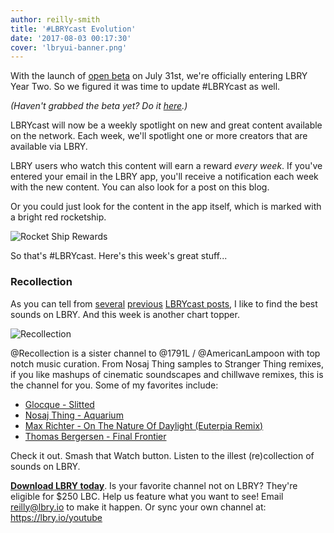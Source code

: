 ```yaml
---
author: reilly-smith
title: '#LBRYcast Evolution'
date: '2017-08-03 00:17:30'
cover: 'lbryui-banner.png'
---
```


With the launch of [open beta](https://lbry.io/news/popup-open-beta) on July 31st, we're officially entering LBRY Year Two. So we figured it was time to update #LBRYcast as well.

*(Haven't grabbed the beta yet? Do it [here](https://lbry.io/get).)*

LBRYcast will now be a weekly spotlight on new and great content available on the network. Each week, we'll spotlight one or more creators that are available via LBRY.

LBRY users who watch this content will earn a reward *every week*. If you've entered your email in the LBRY app, you'll receive a notification each week with the new content. You can also look for a post on this blog.

Or you could just look for the content in the app itself, which is marked with a bright red rocketship.

![Rocket Ship Rewards](https://spee.ch/rocketrewards/1425bd9841979da693a5812bcfb811f700f1c57a.PNG)

So that's #LBRYcast. Here's this week's great stuff...

### Recollection


As you can tell from [several](https://lbry.io/news/slav) [previous](https://lbry.io/news/whoiscapital) [LBRYcast posts](https://lbry.io/news/acousticlabs), I like to find the best sounds on LBRY. And this week is another chart topper.

![Recollection](/img/news/recollection-inline.jpg)

@Recollection is a sister channel to @1791L / @AmericanLampoon with top notch music curation. From Nosaj Thing samples to Stranger Thing remixes, if you like mashups of cinematic soundscapes and chillwave remixes, this is the channel for you. Some of my favorites include:

- [Glocque - Slitted](https://open.lbry.io/rec-KFTZC3z4s-0)
- [Nosaj Thing - Aquarium](https://open.lbry.io/rec-KKMHHwCwZLU)
- [Max Richter - On The Nature Of Daylight (Euterpia Remix)](https://open.lbry.io/rec-7OG5Zb1s8Gc)
- [Thomas Bergersen - Final Frontier](https://open.lbry.io/rec-wL1MDPW-HSk)

Check it out. Smash that Watch button. Listen to the illest (re)collection of sounds on LBRY.

[**Download LBRY today**](https://lbry.io/get). Is your favorite channel not on LBRY? They're eligible for $250 LBC. Help us feature what you want to see! Email [reilly@lbry.io](mailto:reilly@lbry.io) to make it happen. Or sync your own channel at: https://lbry.io/youtube
